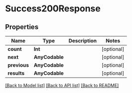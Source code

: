 # Success200Response

## Properties
Name | Type | Description | Notes
------------ | ------------- | ------------- | -------------
**count** | **Int** |  | [optional] 
**next** | **AnyCodable** |  | [optional] 
**previous** | **AnyCodable** |  | [optional] 
**results** | **AnyCodable** |  | [optional] 

[[Back to Model list]](../README.md#documentation-for-models) [[Back to API list]](../README.md#documentation-for-api-endpoints) [[Back to README]](../README.md)


